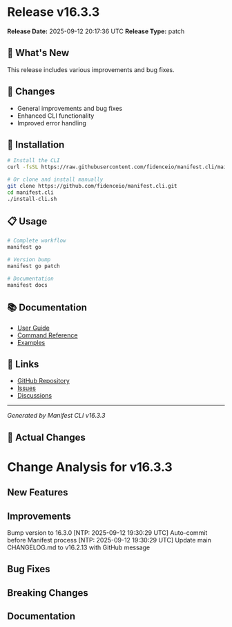 # Release v16.3.3

**Release Date:** 2025-09-12 20:17:36 UTC
**Release Type:** patch

## 🎯 What's New

This release includes various improvements and bug fixes.

## 🔧 Changes

- General improvements and bug fixes
- Enhanced CLI functionality
- Improved error handling

## 🚀 Installation

```bash
# Install the CLI
curl -fsSL https://raw.githubusercontent.com/fidenceio/manifest.cli/main/install-cli.sh | bash

# Or clone and install manually
git clone https://github.com/fidenceio/manifest.cli.git
cd manifest.cli
./install-cli.sh
```

## 📋 Usage

```bash
# Complete workflow
manifest go

# Version bump
manifest go patch

# Documentation
manifest docs
```

## 📚 Documentation

- [User Guide](docs/USER_GUIDE.md)
- [Command Reference](docs/COMMAND_REFERENCE.md)
- [Examples](docs/EXAMPLES.md)

## 🔗 Links

- [GitHub Repository](https://github.com/fidenceio/fidenceio.manifest.cli)
- [Issues](https://github.com/fidenceio/fidenceio.manifest.cli/issues)
- [Discussions](https://github.com/fidenceio/fidenceio.manifest.cli/discussions)

---
*Generated by Manifest CLI v16.3.3*

## 🔧 Actual Changes

# Change Analysis for v16.3.3

## New Features


## Improvements
Bump version to 16.3.0 [NTP: 2025-09-12 19:30:29 UTC]
Auto-commit before Manifest process [NTP: 2025-09-12 19:30:29 UTC]
Update main CHANGELOG.md to v16.2.13 with GitHub message

## Bug Fixes


## Breaking Changes


## Documentation

